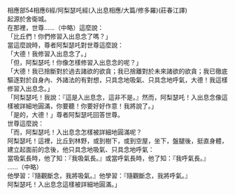 相應部54相應6經/阿梨瑟吒經(入出息相應/大篇/修多羅)(莊春江譯)  
起源於舍衛城。  
在那裡，世尊……（中略）這麼說：  
「比丘們！你們修習入出息念了嗎？」  
當這麼說時，尊者阿梨瑟吒對世尊這麼說：  
「大德！我修習入出息念了。」  
「但，阿梨瑟吒！你像怎樣修習入出息念的呢？」  
「大德！我已捨斷對於過去諸欲的欲貪；我已捨離對於未來諸欲的欲貪；我已徹底驅逐對於自身內、外諸法的有對想，只具念地吸氣、只具念地呼氣，大德！我這樣修習入出息念。」  
「阿梨瑟吒！我說：『這是入出息念，這非不是。』然而，阿梨瑟吒！入出息念像這樣被詳細地圓滿，你要聽！你要好好作意！我將說了。」  
「是的，大德！」尊者阿梨瑟吒回答世尊。  
世尊這麼說：  
「而，阿梨瑟吒！入出息念怎樣被詳細地圓滿呢？  
阿梨瑟吒！這裡，比丘到林野，或到樹下，或到空屋，坐下，盤腿後，挺直身體，建立起面前的念後，他只具念地吸氣、只具念地呼氣：  
當吸氣長時，他了知：『我吸氣長。』或當呼氣長時，他了知：『我呼氣長。』  
……（中略）  
他學習：『隨觀斷念，我將吸氣。』他學習：『隨觀斷念，我將呼氣。』  
阿梨瑟吒！入出息念這樣被詳細地圓滿。」  
  
  
